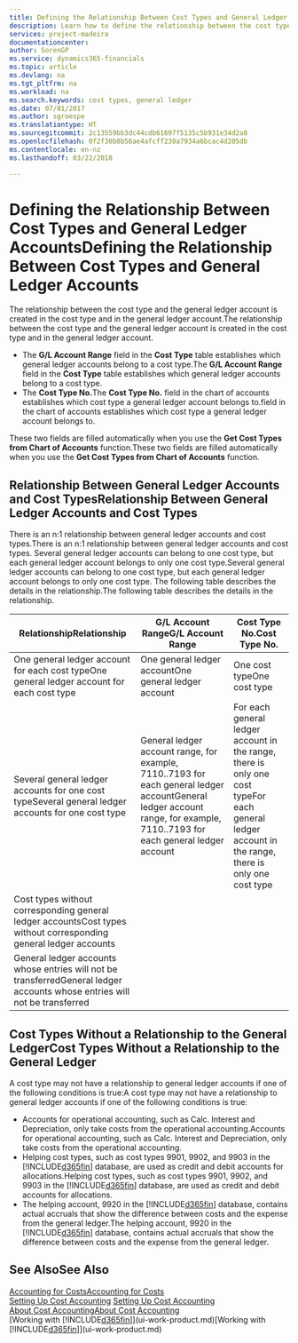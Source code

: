 ```yaml
---
title: Defining the Relationship Between Cost Types and General Ledger Accounts | Microsoft Docs
description: Learn how to define the relationship between the cost type and the general ledger account.
services: project-madeira
documentationcenter: 
author: SorenGP
ms.service: dynamics365-financials
ms.topic: article
ms.devlang: na
ms.tgt_pltfrm: na
ms.workload: na
ms.search.keywords: cost types, general ledger
ms.date: 07/01/2017
ms.author: sgroespe
ms.translationtype: HT
ms.sourcegitcommit: 2c13559bb3dc44cdb61697f5135c5b931e34d2a8
ms.openlocfilehash: 0f2f30b8b56ae4afcff230a7934a6bcac4d205db
ms.contentlocale: en-nz
ms.lasthandoff: 03/22/2018

---
```

# <a name="defining-the-relationship-between-cost-types-and-general-ledger-accounts"></a><span data-ttu-id="0c059-103">Defining the Relationship Between Cost Types and General Ledger Accounts</span><span class="sxs-lookup"><span data-stu-id="0c059-103">Defining the Relationship Between Cost Types and General Ledger Accounts</span></span>
<span data-ttu-id="0c059-104">The relationship between the cost type and the general ledger account is created in the cost type and in the general ledger account.</span><span class="sxs-lookup"><span data-stu-id="0c059-104">The relationship between the cost type and the general ledger account is created in the cost type and in the general ledger account.</span></span>  

* <span data-ttu-id="0c059-105">The **G/L Account Range** field in the **Cost Type** table establishes which general ledger accounts belong to a cost type.</span><span class="sxs-lookup"><span data-stu-id="0c059-105">The **G/L Account Range** field in the **Cost Type** table establishes which general ledger accounts belong to a cost type.</span></span>  
* <span data-ttu-id="0c059-106">The **Cost Type No.**</span><span class="sxs-lookup"><span data-stu-id="0c059-106">The **Cost Type No.**</span></span> <span data-ttu-id="0c059-107">field in the chart of accounts establishes which cost type a general ledger account belongs to.</span><span class="sxs-lookup"><span data-stu-id="0c059-107">field in the chart of accounts establishes which cost type a general ledger account belongs to.</span></span>  

<span data-ttu-id="0c059-108">These two fields are filled automatically when you use the **Get Cost Types from Chart of Accounts** function.</span><span class="sxs-lookup"><span data-stu-id="0c059-108">These two fields are filled automatically when you use the **Get Cost Types from Chart of Accounts** function.</span></span>  

## <a name="relationship-between-general-ledger-accounts-and-cost-types"></a><span data-ttu-id="0c059-109">Relationship Between General Ledger Accounts and Cost Types</span><span class="sxs-lookup"><span data-stu-id="0c059-109">Relationship Between General Ledger Accounts and Cost Types</span></span>  
<span data-ttu-id="0c059-110">There is an n:1 relationship between general ledger accounts and cost types.</span><span class="sxs-lookup"><span data-stu-id="0c059-110">There is an n:1 relationship between general ledger accounts and cost types.</span></span> <span data-ttu-id="0c059-111">Several general ledger accounts can belong to one cost type, but each general ledger account belongs to only one cost type.</span><span class="sxs-lookup"><span data-stu-id="0c059-111">Several general ledger accounts can belong to one cost type, but each general ledger account belongs to only one cost type.</span></span> <span data-ttu-id="0c059-112">The following table describes the details in the relationship.</span><span class="sxs-lookup"><span data-stu-id="0c059-112">The following table describes the details in the relationship.</span></span>  

|<span data-ttu-id="0c059-113">Relationship</span><span class="sxs-lookup"><span data-stu-id="0c059-113">Relationship</span></span>|<span data-ttu-id="0c059-114">**G/L Account Range**</span><span class="sxs-lookup"><span data-stu-id="0c059-114">**G/L Account Range**</span></span>|<span data-ttu-id="0c059-115">**Cost Type No.**</span><span class="sxs-lookup"><span data-stu-id="0c059-115">**Cost Type No.**</span></span>|  
|------------------|------------------------------------------------|-------------------------------------------|  
|<span data-ttu-id="0c059-116">One general ledger account for each cost type</span><span class="sxs-lookup"><span data-stu-id="0c059-116">One general ledger account for each cost type</span></span>|<span data-ttu-id="0c059-117">One general ledger account</span><span class="sxs-lookup"><span data-stu-id="0c059-117">One general ledger account</span></span>|<span data-ttu-id="0c059-118">One cost type</span><span class="sxs-lookup"><span data-stu-id="0c059-118">One cost type</span></span>|  
|<span data-ttu-id="0c059-119">Several general ledger accounts for one cost type</span><span class="sxs-lookup"><span data-stu-id="0c059-119">Several general ledger accounts for one cost type</span></span>|<span data-ttu-id="0c059-120">General ledger account range, for example, 7110..7193 for each general ledger account</span><span class="sxs-lookup"><span data-stu-id="0c059-120">General ledger account range, for example, 7110..7193 for each general ledger account</span></span>|<span data-ttu-id="0c059-121">For each general ledger account in the range, there is only one cost type</span><span class="sxs-lookup"><span data-stu-id="0c059-121">For each general ledger account in the range, there is only one cost type</span></span>|  
|<span data-ttu-id="0c059-122">Cost types without corresponding general ledger accounts</span><span class="sxs-lookup"><span data-stu-id="0c059-122">Cost types without corresponding general ledger accounts</span></span>|<Empty>||  
|<span data-ttu-id="0c059-123">General ledger accounts whose entries will not be transferred</span><span class="sxs-lookup"><span data-stu-id="0c059-123">General ledger accounts whose entries will not be transferred</span></span>||<Empty>|  

## <a name="cost-types-without-a-relationship-to-the-general-ledger"></a><span data-ttu-id="0c059-124">Cost Types Without a Relationship to the General Ledger</span><span class="sxs-lookup"><span data-stu-id="0c059-124">Cost Types Without a Relationship to the General Ledger</span></span>  
<span data-ttu-id="0c059-125">A cost type may not have a relationship to general ledger accounts if one of the following conditions is true:</span><span class="sxs-lookup"><span data-stu-id="0c059-125">A cost type may not have a relationship to general ledger accounts if one of the following conditions is true:</span></span>  

* <span data-ttu-id="0c059-126">Accounts for operational accounting, such as Calc. Interest and Depreciation, only take costs from the operational accounting.</span><span class="sxs-lookup"><span data-stu-id="0c059-126">Accounts for operational accounting, such as Calc. Interest and Depreciation, only take costs from the operational accounting.</span></span>  
* <span data-ttu-id="0c059-127">Helping cost types, such as cost types 9901, 9902, and 9903 in the [!INCLUDE[d365fin](includes/d365fin_md.md)] database, are used as credit and debit accounts for allocations.</span><span class="sxs-lookup"><span data-stu-id="0c059-127">Helping cost types, such as cost types 9901, 9902, and 9903 in the [!INCLUDE[d365fin](includes/d365fin_md.md)] database, are used as credit and debit accounts for allocations.</span></span>  
* <span data-ttu-id="0c059-128">The helping account, 9920 in the [!INCLUDE[d365fin](includes/d365fin_md.md)] database, contains actual accruals that show the difference between costs and the expense from the general ledger.</span><span class="sxs-lookup"><span data-stu-id="0c059-128">The helping account, 9920 in the [!INCLUDE[d365fin](includes/d365fin_md.md)] database, contains actual accruals that show the difference between costs and the expense from the general ledger.</span></span>  

## <a name="see-also"></a><span data-ttu-id="0c059-129">See Also</span><span class="sxs-lookup"><span data-stu-id="0c059-129">See Also</span></span>  
[<span data-ttu-id="0c059-130">Accounting for Costs</span><span class="sxs-lookup"><span data-stu-id="0c059-130">Accounting for Costs</span></span>](finance-manage-cost-accounting.md)  
<span data-ttu-id="0c059-131">[Setting Up Cost Accounting](finance-set-up-cost-accounting.md) </span><span class="sxs-lookup"><span data-stu-id="0c059-131">[Setting Up Cost Accounting](finance-set-up-cost-accounting.md) </span></span>  
[<span data-ttu-id="0c059-132">About Cost Accounting</span><span class="sxs-lookup"><span data-stu-id="0c059-132">About Cost Accounting</span></span>](finance-about-cost-accounting.md)  
<span data-ttu-id="0c059-133">[Working with [!INCLUDE[d365fin](includes/d365fin_md.md)]](ui-work-product.md)</span><span class="sxs-lookup"><span data-stu-id="0c059-133">[Working with [!INCLUDE[d365fin](includes/d365fin_md.md)]](ui-work-product.md)</span></span>

